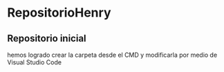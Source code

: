 # RepositorioHenry
Repositorio inicial
------------------------------------
hemos logrado crear la carpeta desde el CMD
y modificarla por medio de Visual Studio Code
